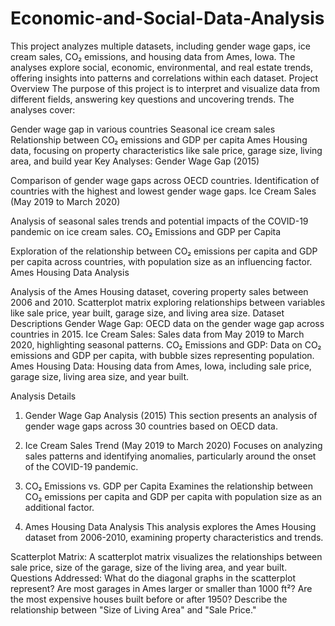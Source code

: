 # Economic-and-Social-Data-Analysis
This project analyzes multiple datasets, including gender wage gaps, ice cream sales, CO₂ emissions, and housing data from Ames, Iowa. The analyses explore social, economic, environmental, and real estate trends, offering insights into patterns and correlations within each dataset.
Project Overview
The purpose of this project is to interpret and visualize data from different fields, answering key questions and uncovering trends. The analyses cover:

Gender wage gap in various countries
Seasonal ice cream sales
Relationship between CO₂ emissions and GDP per capita
Ames Housing data, focusing on property characteristics like sale price, garage size, living area, and build year
Key Analyses:
Gender Wage Gap (2015)

Comparison of gender wage gaps across OECD countries.
Identification of countries with the highest and lowest gender wage gaps.
Ice Cream Sales (May 2019 to March 2020)

Analysis of seasonal sales trends and potential impacts of the COVID-19 pandemic on ice cream sales.
CO₂ Emissions and GDP per Capita

Exploration of the relationship between CO₂ emissions per capita and GDP per capita across countries, with population size as an influencing factor.
Ames Housing Data Analysis

Analysis of the Ames Housing dataset, covering property sales between 2006 and 2010.
Scatterplot matrix exploring relationships between variables like sale price, year built, garage size, and living area size.
Dataset Descriptions
Gender Wage Gap: OECD data on the gender wage gap across countries in 2015.
Ice Cream Sales: Sales data from May 2019 to March 2020, highlighting seasonal patterns.
CO₂ Emissions and GDP: Data on CO₂ emissions and GDP per capita, with bubble sizes representing population.
Ames Housing Data: Housing data from Ames, Iowa, including sale price, garage size, living area size, and year built.

Analysis Details
1. Gender Wage Gap Analysis (2015)
This section presents an analysis of gender wage gaps across 30 countries based on OECD data.

2. Ice Cream Sales Trend (May 2019 to March 2020)
Focuses on analyzing sales patterns and identifying anomalies, particularly around the onset of the COVID-19 pandemic.

3. CO₂ Emissions vs. GDP per Capita
Examines the relationship between CO₂ emissions per capita and GDP per capita with population size as an additional factor.

4. Ames Housing Data Analysis
This analysis explores the Ames Housing dataset from 2006-2010, examining property characteristics and trends.

Scatterplot Matrix: A scatterplot matrix visualizes the relationships between sale price, size of the garage, size of the living area, and year built.
Questions Addressed:
What do the diagonal graphs in the scatterplot represent?
Are most garages in Ames larger or smaller than 1000 ft²?
Are the most expensive houses built before or after 1950?
Describe the relationship between "Size of Living Area" and "Sale Price."

